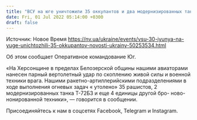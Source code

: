 ```yaml
---
title: "ВСУ на юге уничтожили 35 оккупантов и два модернизированных танка Т-72Б3"
date: Fri, 01 Jul 2022 05:14:00 +0300
draft: false
---
```

Источник: Новое Время https://nv.ua/ukraine/events/vsu-30-iyunya-na-yuge-unichtozhili-35-okkupantov-novosti-ukrainy-50253534.html


Об этом сообщает Оперативное командование Юг.

«На Херсонщине в пределах Белозерской общины нашими авиаторами нанесен парный вертолетный удар по скоплению живой силы и военной техники врага. Нашими ракетно-артиллерийскими подразделениями в ходе выполнения огневых задач « утолено» 35 рашистов, 2 модернизированных танка Т-72Б3 и еще 4 единицы другой бро- ново- нонированной техники», — говорится в сообщении.

Присоединяйтесь к нам в соцсетях Facebook, Telegram и Instagram.
